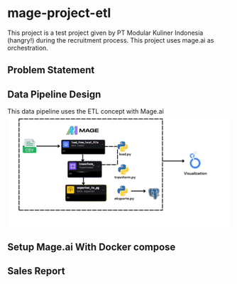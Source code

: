 # mage-project-etl
This project is a test project given by PT Modular Kuliner Indonesia (hangry!) during the recruitment process. This project uses mage.ai as orchestration.

## Problem Statement

## Data Pipeline Design
This data pipeline uses the ETL concept with Mage.ai
![data_pipeline](assets/designs_pipeline.png)

## Setup Mage.ai With Docker compose

## Sales Report

